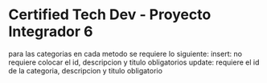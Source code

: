 # Certified Tech Dev - Proyecto Integrador 6
para las categorias en cada metodo se requiere lo siguiente:
insert: no requiere colocar el id, descripcion y titulo obligatorios
update: requiere el id de la categoria, descripcion y titulo obligatorio














